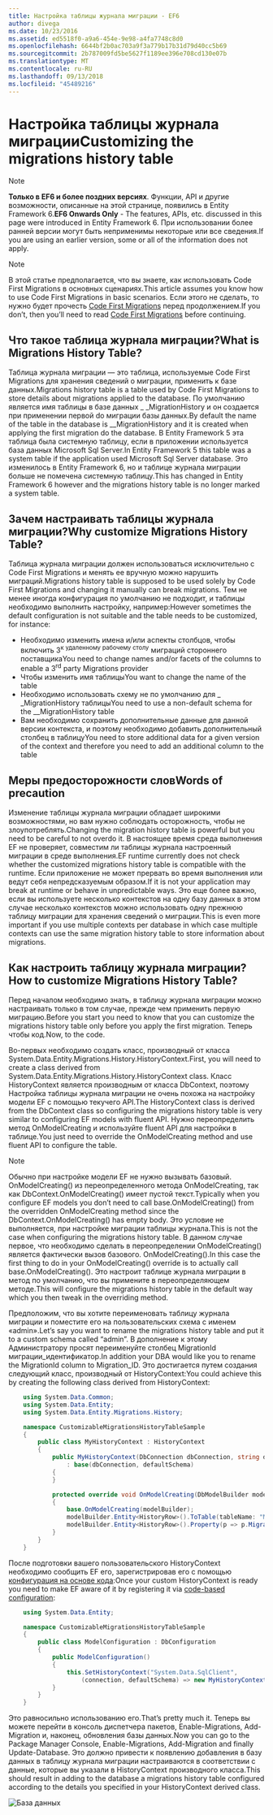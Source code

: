 ```yaml
---
title: Настройка таблицы журнала миграции - EF6
author: divega
ms.date: 10/23/2016
ms.assetid: ed5518f0-a9a6-454e-9e98-a4fa7748c8d0
ms.openlocfilehash: 6644bf2b0ac703a9f3a779b17b31d79d40cc5b69
ms.sourcegitcommit: 2b787009fd5be5627f1189ee396e708cd130e07b
ms.translationtype: MT
ms.contentlocale: ru-RU
ms.lasthandoff: 09/13/2018
ms.locfileid: "45489216"
---
```

# <a name="customizing-the-migrations-history-table"></a><span data-ttu-id="973ed-102">Настройка таблицы журнала миграции</span><span class="sxs-lookup"><span data-stu-id="973ed-102">Customizing the migrations history table</span></span>
> [!NOTE]
> <span data-ttu-id="973ed-103">**Только в EF6 и более поздних версиях**. Функции, API и другие возможности, описанные на этой странице, появились в Entity Framework 6.</span><span class="sxs-lookup"><span data-stu-id="973ed-103">**EF6 Onwards Only** - The features, APIs, etc. discussed in this page were introduced in Entity Framework 6.</span></span> <span data-ttu-id="973ed-104">При использовании более ранней версии могут быть неприменимы некоторые или все сведения.</span><span class="sxs-lookup"><span data-stu-id="973ed-104">If you are using an earlier version, some or all of the information does not apply.</span></span>

> [!NOTE]
> <span data-ttu-id="973ed-105">В этой статье предполагается, что вы знаете, как использовать Code First Migrations в основных сценариях.</span><span class="sxs-lookup"><span data-stu-id="973ed-105">This article assumes you know how to use Code First Migrations in basic scenarios.</span></span> <span data-ttu-id="973ed-106">Если этого не сделать, то нужно будет прочесть [Code First Migrations](~/ef6/modeling/code-first/migrations/index.md) перед продолжением.</span><span class="sxs-lookup"><span data-stu-id="973ed-106">If you don’t, then you’ll need to read [Code First Migrations](~/ef6/modeling/code-first/migrations/index.md) before continuing.</span></span>

## <a name="what-is-migrations-history-table"></a><span data-ttu-id="973ed-107">Что такое таблица журнала миграции?</span><span class="sxs-lookup"><span data-stu-id="973ed-107">What is Migrations History Table?</span></span>

<span data-ttu-id="973ed-108">Таблица журнала миграции — это таблица, используемые Code First Migrations для хранения сведений о миграции, применить к базе данных.</span><span class="sxs-lookup"><span data-stu-id="973ed-108">Migrations history table is a table used by Code First Migrations to store details about migrations applied to the database.</span></span> <span data-ttu-id="973ed-109">По умолчанию является имя таблицы в базе данных \_ \_MigrationHistory и он создается при применении первой do миграции базы данных.</span><span class="sxs-lookup"><span data-stu-id="973ed-109">By default the name of the table in the database is \_\_MigrationHistory and it is created when applying the first migration do the database.</span></span> <span data-ttu-id="973ed-110">В Entity Framework 5 эта таблица была системную таблицу, если в приложении используется база данных Microsoft Sql Server.</span><span class="sxs-lookup"><span data-stu-id="973ed-110">In Entity Framework 5 this table was a system table if the application used Microsoft Sql Server database.</span></span> <span data-ttu-id="973ed-111">Это изменилось в Entity Framework 6, но и таблице журнала миграции больше не помечена системную таблицу.</span><span class="sxs-lookup"><span data-stu-id="973ed-111">This has changed in Entity Framework 6 however and the migrations history table is no longer marked a system table.</span></span>

## <a name="why-customize-migrations-history-table"></a><span data-ttu-id="973ed-112">Зачем настраивать таблицы журнала миграции?</span><span class="sxs-lookup"><span data-stu-id="973ed-112">Why customize Migrations History Table?</span></span>

<span data-ttu-id="973ed-113">Таблица журнала миграции должен использоваться исключительно с Code First Migrations и менять ее вручную можно нарушить миграций.</span><span class="sxs-lookup"><span data-stu-id="973ed-113">Migrations history table is supposed to be used solely by Code First Migrations and changing it manually can break migrations.</span></span> <span data-ttu-id="973ed-114">Тем не менее иногда конфигурация по умолчанию не подходит, и таблицы необходимо выполнить настройку, например:</span><span class="sxs-lookup"><span data-stu-id="973ed-114">However sometimes the default configuration is not suitable and the table needs to be customized, for instance:</span></span>

-   <span data-ttu-id="973ed-115">Необходимо изменить имена и/или аспекты столбцов, чтобы включить 3<sup>к удаленному рабочему столу</sup> миграций стороннего поставщика</span><span class="sxs-lookup"><span data-stu-id="973ed-115">You need to change names and/or facets of the columns to enable a 3<sup>rd</sup> party Migrations provider</span></span>
-   <span data-ttu-id="973ed-116">Чтобы изменить имя таблицы</span><span class="sxs-lookup"><span data-stu-id="973ed-116">You want to change the name of the table</span></span>
-   <span data-ttu-id="973ed-117">Необходимо использовать схему не по умолчанию для \_ \_MigrationHistory таблицы</span><span class="sxs-lookup"><span data-stu-id="973ed-117">You need to use a non-default schema for the \_\_MigrationHistory table</span></span>
-   <span data-ttu-id="973ed-118">Вам необходимо сохранить дополнительные данные для данной версии контекста, и поэтому необходимо добавить дополнительный столбец в таблицу</span><span class="sxs-lookup"><span data-stu-id="973ed-118">You need to store additional data for a given version of the context and therefore you need to add an additional column to the table</span></span>

## <a name="words-of-precaution"></a><span data-ttu-id="973ed-119">Меры предосторожности слов</span><span class="sxs-lookup"><span data-stu-id="973ed-119">Words of precaution</span></span>

<span data-ttu-id="973ed-120">Изменение таблицы журнала миграции обладает широкими возможностями, но вам нужно соблюдать осторожность, чтобы не злоупотреблять.</span><span class="sxs-lookup"><span data-stu-id="973ed-120">Changing the migration history table is powerful but you need to be careful to not overdo it.</span></span> <span data-ttu-id="973ed-121">В настоящее время среда выполнения EF не проверяет, совместим ли таблицы журнала настроенный миграции в среде выполнения.</span><span class="sxs-lookup"><span data-stu-id="973ed-121">EF runtime currently does not check whether the customized migrations history table is compatible with the runtime.</span></span> <span data-ttu-id="973ed-122">Если приложение не может прервать во время выполнения или ведут себя непредсказуемым образом.</span><span class="sxs-lookup"><span data-stu-id="973ed-122">If it is not your application may break at runtime or behave in unpredictable ways.</span></span> <span data-ttu-id="973ed-123">Это еще более важно, если вы используете несколько контекстов на одну базу данных в этом случае несколько контекстов можно использовать одну прежнюю таблицу миграции для хранения сведений о миграции.</span><span class="sxs-lookup"><span data-stu-id="973ed-123">This is even more important if you use multiple contexts per database in which case multiple contexts can use the same migration history table to store information about migrations.</span></span>

## <a name="how-to-customize-migrations-history-table"></a><span data-ttu-id="973ed-124">Как настроить таблицу журнала миграции?</span><span class="sxs-lookup"><span data-stu-id="973ed-124">How to customize Migrations History Table?</span></span>

<span data-ttu-id="973ed-125">Перед началом необходимо знать, в таблицу журнала миграции можно настраивать только в том случае, прежде чем применить первую миграцию.</span><span class="sxs-lookup"><span data-stu-id="973ed-125">Before you start you need to know that you can customize the migrations history table only before you apply the first migration.</span></span> <span data-ttu-id="973ed-126">Теперь чтобы код.</span><span class="sxs-lookup"><span data-stu-id="973ed-126">Now, to the code.</span></span>

<span data-ttu-id="973ed-127">Во-первых необходимо создать класс, производный от класса System.Data.Entity.Migrations.History.HistoryContext.</span><span class="sxs-lookup"><span data-stu-id="973ed-127">First, you will need to create a class derived from System.Data.Entity.Migrations.History.HistoryContext class.</span></span> <span data-ttu-id="973ed-128">Класс HistoryContext является производным от класса DbContext, поэтому Настройка таблицы журнала миграции не очень похожа на настройку модели EF с помощью текучего API.</span><span class="sxs-lookup"><span data-stu-id="973ed-128">The HistoryContext class is derived from the DbContext class so configuring the migrations history table is very similar to configuring EF models with fluent API.</span></span> <span data-ttu-id="973ed-129">Нужно переопределить метод OnModelCreating и используйте fluent API для настройки в таблице.</span><span class="sxs-lookup"><span data-stu-id="973ed-129">You just need to override the OnModelCreating method and use fluent API to configure the table.</span></span>

>[!NOTE]
> <span data-ttu-id="973ed-130">Обычно при настройке модели EF не нужно вызывать базовый. OnModelCreating() из переопределенного метода OnModelCreating, так как DbContext.OnModelCreating() имеет пустой текст.</span><span class="sxs-lookup"><span data-stu-id="973ed-130">Typically when you configure EF models you don’t need to call base.OnModelCreating() from the overridden OnModelCreating method since the DbContext.OnModelCreating() has empty body.</span></span> <span data-ttu-id="973ed-131">Это условие не выполняется, при настройке миграции таблицы журнала.</span><span class="sxs-lookup"><span data-stu-id="973ed-131">This is not the case when configuring the migrations history table.</span></span> <span data-ttu-id="973ed-132">В данном случае первое, что необходимо сделать в переопределении OnModelCreating() является фактически вызов базового. OnModelCreating().</span><span class="sxs-lookup"><span data-stu-id="973ed-132">In this case the first thing to do in your OnModelCreating() override is to actually call base.OnModelCreating().</span></span> <span data-ttu-id="973ed-133">Это настроит таблице журнала миграции в метод по умолчанию, что вы примените в переопределяющем методе.</span><span class="sxs-lookup"><span data-stu-id="973ed-133">This will configure the migrations history table in the default way which you then tweak in the overriding method.</span></span>

<span data-ttu-id="973ed-134">Предположим, что вы хотите переименовать таблицу журнала миграции и поместите его на пользовательских схема с именем «admin».</span><span class="sxs-lookup"><span data-stu-id="973ed-134">Let’s say you want to rename the migrations history table and put it to a custom schema called “admin”.</span></span> <span data-ttu-id="973ed-135">В дополнение к этому Администратору просят переименуйте столбец MigrationId миграции\_идентификатор.</span><span class="sxs-lookup"><span data-stu-id="973ed-135">In addition your DBA would like you to rename the MigrationId column to Migration\_ID.</span></span>  <span data-ttu-id="973ed-136">Это достигается путем создания следующий класс, производный от HistoryContext:</span><span class="sxs-lookup"><span data-stu-id="973ed-136">You could achieve this by creating the following class derived from HistoryContext:</span></span>

``` csharp
    using System.Data.Common;
    using System.Data.Entity;
    using System.Data.Entity.Migrations.History;

    namespace CustomizableMigrationsHistoryTableSample
    {
        public class MyHistoryContext : HistoryContext
        {
            public MyHistoryContext(DbConnection dbConnection, string defaultSchema)
                : base(dbConnection, defaultSchema)
            {
            }

            protected override void OnModelCreating(DbModelBuilder modelBuilder)
            {
                base.OnModelCreating(modelBuilder);
                modelBuilder.Entity<HistoryRow>().ToTable(tableName: "MigrationHistory", schemaName: "admin");
                modelBuilder.Entity<HistoryRow>().Property(p => p.MigrationId).HasColumnName("Migration_ID");
            }
        }
    }
```

<span data-ttu-id="973ed-137">После подготовки вашего пользовательского HistoryContext необходимо сообщить EF его, зарегистрировав его с помощью [конфигурация на основе кода](http://msdn.com/data/jj680699):</span><span class="sxs-lookup"><span data-stu-id="973ed-137">Once your custom HistoryContext is ready you need to make EF aware of it by registering it via [code-based configuration](http://msdn.com/data/jj680699):</span></span>

``` csharp
    using System.Data.Entity;

    namespace CustomizableMigrationsHistoryTableSample
    {
        public class ModelConfiguration : DbConfiguration
        {
            public ModelConfiguration()
            {
                this.SetHistoryContext("System.Data.SqlClient",
                    (connection, defaultSchema) => new MyHistoryContext(connection, defaultSchema));
            }
        }
    }
```

<span data-ttu-id="973ed-138">Это равносильно использованию его.</span><span class="sxs-lookup"><span data-stu-id="973ed-138">That’s pretty much it.</span></span> <span data-ttu-id="973ed-139">Теперь вы можете перейти в консоль диспетчера пакетов, Enable-Migrations, Add-Migration и, наконец, обновления базы данных.</span><span class="sxs-lookup"><span data-stu-id="973ed-139">Now you can go to the Package Manager Console, Enable-Migrations, Add-Migration and finally Update-Database.</span></span> <span data-ttu-id="973ed-140">Это должно привести к появлению добавления в базу данных в таблицу журнала миграции настраиваются в соответствии с данные, которые вы указали в HistoryContext производного класса.</span><span class="sxs-lookup"><span data-stu-id="973ed-140">This should result in adding to the database a migrations history table configured according to the details you specified in your HistoryContext derived class.</span></span>

![База данных](~/ef6/media/database.png)
